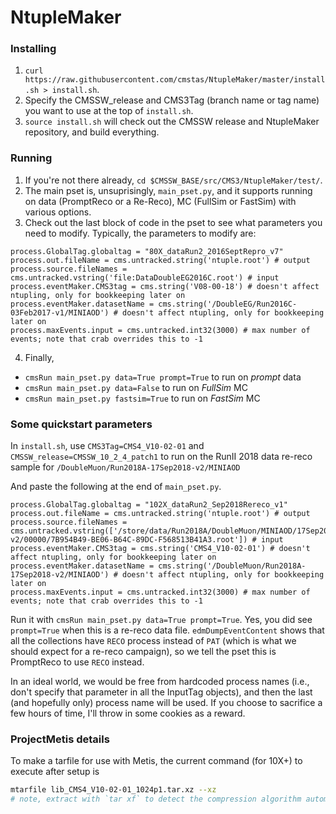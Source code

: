 # NtupleMaker

### Installing
1. `curl https://raw.githubusercontent.com/cmstas/NtupleMaker/master/install.sh > install.sh`.
2. Specify the CMSSW_release and CMS3Tag (branch name or tag name) you want to use at the top of `install.sh`.
3. `source install.sh` will check out the CMSSW release and NtupleMaker repository, and build everything.

### Running

1. If you're not there already, `cd $CMSSW_BASE/src/CMS3/NtupleMaker/test/`.
2. The main pset is, unsuprisingly, `main_pset.py`, and it supports running on data (PromptReco or a Re-Reco), MC (FullSim or FastSim) with various options.
3. Check out the last block of code in the pset to see what parameters you need to modify. Typically, the parameters to modify are:
```
process.GlobalTag.globaltag = "80X_dataRun2_2016SeptRepro_v7"
process.out.fileName = cms.untracked.string('ntuple.root') # output
process.source.fileNames = cms.untracked.vstring('file:DataDoubleEG2016C.root') # input
process.eventMaker.CMS3tag = cms.string('V08-00-18') # doesn't affect ntupling, only for bookkeeping later on
process.eventMaker.datasetName = cms.string('/DoubleEG/Run2016C-03Feb2017-v1/MINIAOD') # doesn't affect ntupling, only for bookkeeping later on
process.maxEvents.input = cms.untracked.int32(3000) # max number of events; note that crab overrides this to -1
```
4. Finally, 
  * `cmsRun main_pset.py data=True prompt=True` to run on _prompt_ data
  * `cmsRun main_pset.py data=False` to run on _FullSim_ MC
  * `cmsRun main_pset.py fastsim=True` to run on _FastSim_ MC


### Some quickstart parameters
In `install.sh`, use `CMS3Tag=CMS4_V10-02-01` and `CMSSW_release=CMSSW_10_2_4_patch1` to run on the RunII 2018 data re-reco sample for `/DoubleMuon/Run2018A-17Sep2018-v2/MINIAOD`

And paste the following at the end of `main_pset.py`.

```
process.GlobalTag.globaltag = "102X_dataRun2_Sep2018Rereco_v1"
process.out.fileName = cms.untracked.string('ntuple.root') # output
process.source.fileNames = cms.untracked.vstring(['/store/data/Run2018A/DoubleMuon/MINIAOD/17Sep2018-v2/00000/7B954B49-BE06-B64C-89DC-F568513B41A3.root']) # input
process.eventMaker.CMS3tag = cms.string('CMS4_V10-02-01') # doesn't affect ntupling, only for bookkeeping later on
process.eventMaker.datasetName = cms.string('/DoubleMuon/Run2018A-17Sep2018-v2/MINIAOD') # doesn't affect ntupling, only for bookkeeping later on
process.maxEvents.input = cms.untracked.int32(3000) # max number of events; note that crab overrides this to -1
```


Run it with `cmsRun main_pset.py data=True prompt=True`. Yes, you did see
`prompt=True` when this is a re-reco data file. `edmDumpEventContent` shows
that all the collections have `RECO` process instead of `PAT` (which is what we
should expect for a re-reco campaign), so we tell the pset this is PromptReco
to use `RECO` instead. 

In an ideal world, we would be free from hardcoded process names
(i.e., don't specify that parameter in all the InputTag objects), and then the last
(and hopefully only) process name will be used. If you choose to sacrifice a few hours
of time, I'll throw in some cookies as a reward.

### ProjectMetis details
To make a tarfile for use with Metis, the current command (for 10X+) to execute after setup is
```bash
mtarfile lib_CMS4_V10-02-01_1024p1.tar.xz --xz
# note, extract with `tar xf` to detect the compression algorithm automatically
```

